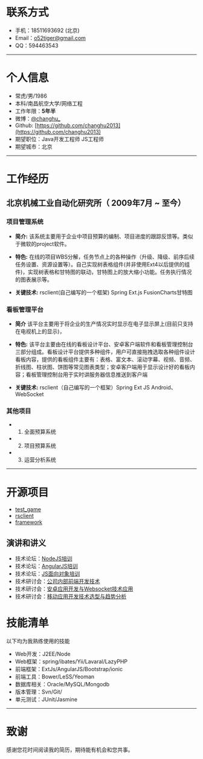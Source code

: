 # 联系方式

- 手机：18511693692 (北京)
- Email：o52tiger@gmail.com
- QQ：594463543

---

# 个人信息

 - 常虎/男/1986 
 - 本科/南昌航空大学/网络工程 
 - 工作年限：**5年半**
 - 微博：[@changhu_](http://weibo.com/512353363)
 - Github: [https://github.com/changhu2013](https://github.com/changhu2013)
 - 期望职位：Java开发工程师 JS工程师
 - 期望城市：北京

---

# 工作经历

## 北京机械工业自动化研究所（ 2009年7月 ~ 至今）

### 项目管理系统 

* **简介:** 该系统主要用于企业中项目预算的编制、项目进度的跟踪反馈等。类似于微软的project软件。

* **特色:** 在线的项目WBS分解，任务节点上的各种操作（升级、降级、前序后续任务设置、资源设置等）。自己实现树表格组件(并非使用Ext4以后提供的组件)，实现树表格和甘特图的联动，甘特图上的放大缩小功能。任务执行情况的图表展示等。

* **关键技术:** rsclient(自己编写的一个框架) Spring Ext.js FusionCharts甘特图


### 看板管理平台 

* **简介** 该平台主要用于将企业的生产情况实时显示在电子显示屏上(目前只支持在电视机上的显示)，

* **特色:** 该平台主要由在线的看板设计平台、安卓客户端软件和看板管理控制台三部分组成。看板设计平台提供多种组件，用户可直接拖拽选取各种组件设计看板内容，提供的看板组件主要有：表格、富文本、滚动字幕、视频、音频、折线图、柱状图、饼图等常见图表类型；安卓客户端用于显示设计好的看板内容；看板管理控制台用于实时讲服务器信息推送到客户端

* **关键技术:**  rsclient（自己编写的一个框架）Spring Ext JS Android、WebSocket

### 其他项目
 
- 1. 全面预算系统
- 2. 项目预算系统
- 3. 运营分析系统

---

# 开源项目

- [test_game](https://github.com/changhu2013/test_game)
- [rsclient](https://github.com/changhu2013/rsclient)
- [framework](https://github.com/changhu2013/framework)

## 演讲和讲义

- 技术论坛：[NodeJS培训](https://github.com/changhu2013/resume/raw/master/resume/ppt/NodeJS培训-changhu-v1.ppt)
- 技术论坛：[AngularJS培训](https://github.com/changhu2013/resume/raw/master/resume/ppt/AngularJS培训-changhu-v1.ppt)
- 技术论坛：[JS面向对象培训](https://github.com/changhu2013/resume/raw/master/resume/ppt/javascript-oop-changhu.ppt)
- 技术研讨会：[公司内部前端开发技术](https://github.com/changhu2013/resume/raw/master/resume/ppt/北自所技术研讨会(前端开发技术)-changhu-v1.ppt)
- 技术研讨会：[安卓应用开发与Websocket技术应用](https://github.com/changhu2013/resume/raw/master/resume/ppt/技术研讨会研讨会(安卓应用开发与Websocket技术应用)-changhu-v3.ppt)
- 技术研讨会：[移动应用开发技术选型与趋势分析](https://github.com/changhu2013/resume/raw/master/resume/ppt/技术研讨会研讨会(移动应用开发技术选型与趋势分析)-changhu-v2.ppt)

# 技能清单

以下均为我熟练使用的技能

- Web开发：J2EE/Node
- Web框架：spring/ibates/Yii/Lavaral/LazyPHP
- 前端框架：ExtJs/AngularJS/Bootstrap/ionic
- 前端工具：Bower/LeSS/Yeoman
- 数据库相关：Oracle/MySQL/Mongodb
- 版本管理：Svn/Git/
- 单元测试：JUnit/Jasmine

---

# 致谢
感谢您花时间阅读我的简历，期待能有机会和您共事。
